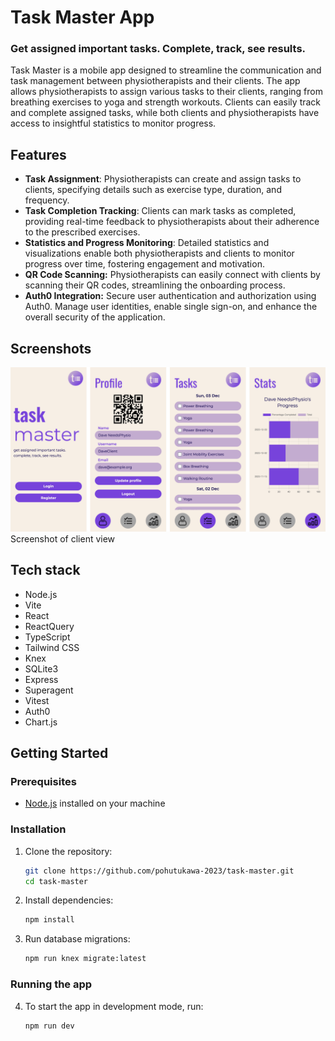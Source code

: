 # Task Master App

### Get assigned important tasks. Complete, track, see results.

Task Master is a mobile app designed to streamline the communication and task management between physiotherapists and their clients. The app allows physiotherapists to assign various tasks to their clients, ranging from breathing exercises to yoga and strength workouts. Clients can easily track and complete assigned tasks, while both clients and physiotherapists have access to insightful statistics to monitor progress.

## Features

- **Task Assignment**: Physiotherapists can create and assign tasks to clients, specifying details such as exercise type, duration, and frequency.
- **Task Completion Tracking**: Clients can mark tasks as completed, providing real-time feedback to physiotherapists about their adherence to the prescribed exercises.
- **Statistics and Progress Monitoring**: Detailed statistics and visualizations enable both physiotherapists and clients to monitor progress over time, fostering engagement and motivation.
- **QR Code Scanning:** Physiotherapists can easily connect with clients by scanning their QR codes, streamlining the onboarding process.
- **Auth0 Integration:** Secure user authentication and authorization using Auth0. Manage user identities, enable single sign-on, and enhance the overall security of the application.

## Screenshots

![Screenshot of client view](/public/taskmaster.png)
Screenshot of client view

## Tech stack
- Node.js
- Vite
- React
- ReactQuery
- TypeScript
- Tailwind CSS
- Knex
- SQLite3
- Express
- Superagent
- Vitest
- Auth0
- Chart.js


## Getting Started

### Prerequisites

- [Node.js](https://nodejs.org/) installed on your machine

### Installation

1. Clone the repository:

    ```bash
    git clone https://github.com/pohutukawa-2023/task-master.git
    cd task-master
    ```

2. Install dependencies:

    ```bash
    npm install
    ```

3. Run database migrations:

    ```bash
    npm run knex migrate:latest
    ```

### Running the app
4. To start the app in development mode, run:

    ```bash
    npm run dev
    ```

<!-- # User stories

- [] As a user, I want to be able to log in and personal account and see my name somewhere
- [] As a user, I want to see the home page, then sign in
- [] As a user, I want to create, edit and delete my own tasks - stretch 
- [] As a user, I want to be able to set daily, weekly, monthly view
- [] As a user, I want buttons of my tasks, to be able to press them and complete a daily task
- [] As a user, I shouldn't be able to delete a task assigned to me by an admin
- [] As a user, I want to see a lock on tasks I can't delete
- [] As a user, I want to be able to see my own stats - stretch
- [] As a user, I want to distinguish where each of the tasks are coming from
- [] As a user, I want notifications for when I need to do each task
- [] As a user, I want a minimalistic app
- [] As a user, I want a mobile phone app

- [] As an admin, I want my own view of tasks I can pick
- [] As an admin, I want to see a client list and their stats
- [] As an admin, I want to be able to assign tasks to a specific client
- [] As an admin, I want a view of all the tasks
- [] As an admin, I want to be able to assign tasks to certain dates
- [] As an admin, I want to be able to add a new client
- [] As an admin, I want this private data to be protected
- [] As an admin, I want a desktop view
- [] As an admin, I want to be able to use a QR code to access my client's page
- [] As an admin, I 

- [] I want to run WAVE and have no errors
- [] I want to run lighthouse and have above 90% performance
- [] I want at least 20 unit tests to pass

- [] I want the following features:
  - [] meditation 
  - [] breathe 
  - [] 


## Styles

Colour Palette 

white - #FFFBF5 (primary)
beige - #F7EFE5 (primaryBeige)
lilac - #C3ACD0 (lightPurple)
purple - #7743DB (darkPurple)
navy - #0A0047 (darkNavy)
#F27C7C (warning)

Fonts

title - chunk five and pontiac
body - Pontiac
logo - Lucidity condensed


## MVP 

- Authentication for client/admin with authorisation for admin only access
- Ability to make/delete/edit tasks for client (admin only)
- Ability to receive and complete tasks (client)
- Displays on a phone (mobile first styling)
- Ability to search for existing clients
- Client/admin is able to register for account
- Display dashboard down the bottom to link to other pages
- Deploy our app
- Do 20 tests

// patch for client side - xavier
// editing task admin - pathik
// add tasks admin - david

// 1 - admin only fix (me)
// 2 - dave and pathik
// 3 - xavier
// 4 - displays on a phone -kirsty
// 5 - use id to get a client - david (type the username)
// 6 - create an admin button - david
// 7 - display dashboard -kirsty
// 8 - deploy
// 9 - do 20 tests - all

// stats - display the stats - kirsty

## Canva

https://www.canva.com/design/DAF1ghbFOtc/pi2yHcM0OICUMSrxah55Lw/edit?utm_content=DAF1ghbFOtc&utm_campaign=designshare&utm_medium=link2&utm_source=sharebutton -->